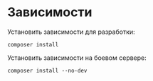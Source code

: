 # Зависимости

Установить зависимости для разработки:

```
composer install
```

Установить зависимости на боевом сервере:

```
composer install --no-dev
```
